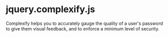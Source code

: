 jquery.complexify.js
====================

Complexify helps you to accurately gauge the quality of a user's password to give them visual feedback, and to enforce a minimum level of security.